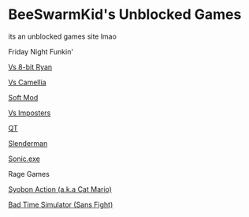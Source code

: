 # BeeSwarmKid's Unblocked Games
its an unblocked games site lmao

Friday Night Funkin'

[Vs 8-bit Ryan](https://twastinfg.github.io/FNF-Online-23/8bitryan)

[Vs Camellia](https://twastinfg.github.io/FNF-Online-23/camellia)

[Soft Mod](https://twastinfg.github.io/FNF-Online-23/fnf-soft)

[Vs Imposters](https://twastinfg.github.io/FNF-Online-23/impostor-v3)

[QT](https://twastinfg.github.io/FNF-Online-23/qt)

[Slenderman](https://twastinfg.github.io/FNF-Online-23/slenderman)

[Sonic.exe](https://twastinfg.github.io/FNF-Online-23/sonic-exe)

Rage Games

[Syobon Action (a.k.a Cat Mario)](https://beeswarmkid.github.io/syobon-action)

[Bad Time Simulator (Sans Fight)](https://beeswarmkid.github.io/bad-time-simulator)
